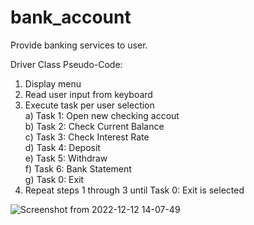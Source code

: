 # bank_account
Provide banking services to user.

Driver Class Pseudo-Code:

   1) Display menu
   2) Read user input from keyboard
   3) Execute task per user selection   
      a) Task 1: Open new checking accout     
      b) Task 2: Check Current Balance    
      c) Task 3: Check Interest Rate      
      d) Task 4: Deposit      
      e) Task 5: Withdraw            
      f) Task 6: Bank Statement      
      g) Task 0: Exit
   4) Repeat steps 1 through 3 until Task 0: Exit is selected
    
![Screenshot from 2022-12-12 14-07-49](https://user-images.githubusercontent.com/107145275/207144447-72834a8d-3d33-4fb0-b2b1-afa1c94fb70b.png)
